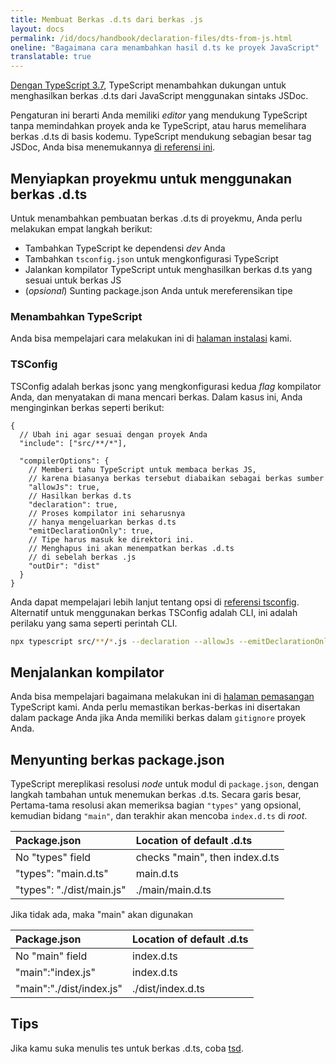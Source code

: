 ```yaml
---
title: Membuat Berkas .d.ts dari berkas .js
layout: docs
permalink: /id/docs/handbook/declaration-files/dts-from-js.html
oneline: "Bagaimana cara menambahkan hasil d.ts ke proyek JavaScript"
translatable: true
---
```


[Dengan TypeScript 3.7](/docs/handbook/release-notes/typescript-3-7.html#--declaration-and---allowjs), TypeScript menambahkan dukungan untuk menghasilkan berkas .d.ts dari JavaScript menggunakan sintaks JSDoc.

Pengaturan ini berarti Anda memiliki _editor_ yang mendukung TypeScript tanpa memindahkan proyek anda ke TypeScript, atau harus memelihara berkas .d.ts di basis kodemu.
TypeScript mendukung sebagian besar tag JSDoc, Anda bisa menemukannya [di referensi ini](/docs/handbook/type-checking-javascript-files.html#supported-jsdoc).

## Menyiapkan proyekmu untuk menggunakan berkas .d.ts

Untuk menambahkan pembuatan berkas .d.ts di proyekmu, Anda perlu melakukan empat langkah berikut:

- Tambahkan TypeScript ke dependensi _dev_ Anda
- Tambahkan `tsconfig.json` untuk mengkonfigurasi TypeScript
- Jalankan kompilator TypeScript untuk menghasilkan berkas d.ts yang sesuai untuk berkas JS
- (_opsional_) Sunting package.json Anda untuk mereferensikan tipe

### Menambahkan TypeScript

Anda bisa mempelajari cara melakukan ini di [halaman instalasi](/download) kami.

### TSConfig

TSConfig adalah berkas jsonc yang mengkonfigurasi kedua _flag_ kompilator Anda, dan menyatakan di mana mencari berkas.
Dalam kasus ini, Anda menginginkan berkas seperti berikut:

```jsonc tsconfig
{
  // Ubah ini agar sesuai dengan proyek Anda
  "include": ["src/**/*"],

  "compilerOptions": {
    // Memberi tahu TypeScript untuk membaca berkas JS,
    // karena biasanya berkas tersebut diabaikan sebagai berkas sumber
    "allowJs": true,
    // Hasilkan berkas d.ts
    "declaration": true,
    // Proses kompilator ini seharusnya
    // hanya mengeluarkan berkas d.ts
    "emitDeclarationOnly": true,
    // Tipe harus masuk ke direktori ini.
    // Menghapus ini akan menempatkan berkas .d.ts
    // di sebelah berkas .js
    "outDir": "dist"
  }
}
```

Anda dapat mempelajari lebih lanjut tentang opsi di [referensi tsconfig](/reference).
Alternatif untuk menggunakan berkas TSConfig adalah CLI, ini adalah perilaku yang sama seperti perintah CLI.

```sh
npx typescript src/**/*.js --declaration --allowJs --emitDeclarationOnly --outDir types
```

## Menjalankan kompilator

Anda bisa mempelajari bagaimana melakukan ini di [halaman pemasangan](/download) TypeScript kami.
Anda perlu memastikan berkas-berkas ini disertakan dalam package Anda jika Anda memiliki berkas dalam `gitignore` proyek Anda.

## Menyunting berkas package.json

TypeScript mereplikasi resolusi _node_ untuk modul di `package.json`, dengan langkah tambahan untuk menemukan berkas .d.ts.
Secara garis besar, Pertama-tama resolusi akan memeriksa bagian `"types"` yang opsional, kemudian bidang `"main"`, dan terakhir akan mencoba `index.d.ts` di _root_.

| Package.json              | Location of default .d.ts      |
| :------------------------ | :----------------------------- |
| No "types" field          | checks "main", then index.d.ts |
| "types": "main.d.ts"      | main.d.ts                      |
| "types": "./dist/main.js" | ./main/main.d.ts               |

Jika tidak ada, maka "main" akan digunakan

| Package.json             | Location of default .d.ts |
| :----------------------- | :------------------------ |
| No "main" field          | index.d.ts                |
| "main":"index.js"        | index.d.ts                |
| "main":"./dist/index.js" | ./dist/index.d.ts         |

## Tips

Jika kamu suka menulis tes untuk berkas .d.ts, coba [tsd](https://github.com/SamVerschueren/tsd).
